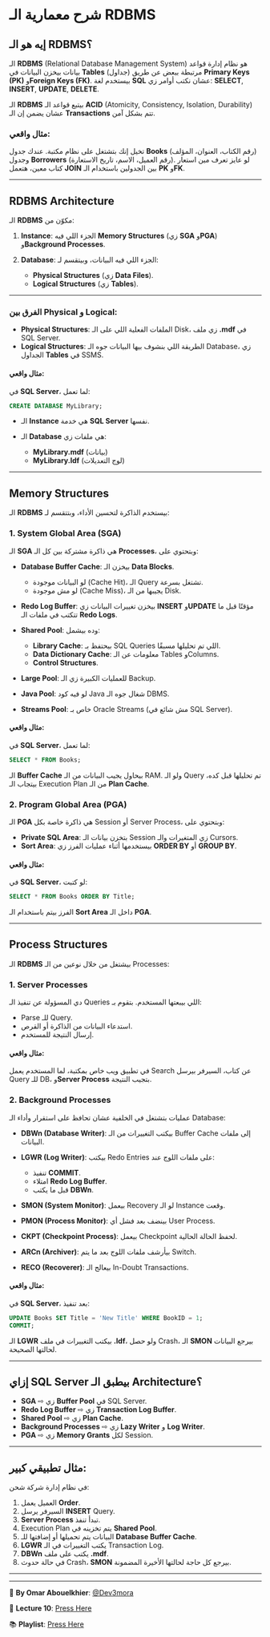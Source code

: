 # شرح معمارية الـ RDBMS

## إيه هو الـ RDBMS؟

الـ **RDBMS** (Relational Database Management System) هو نظام إدارة قواعد بيانات بيخزن البيانات في **Tables** (جداول) مرتبطة ببعض عن طريق **Primary Keys (PK)** و**Foreign Keys (FK)**. بيستخدم لغة **SQL** عشان نكتب أوامر زي:
**SELECT**, **INSERT**, **UPDATE**, **DELETE**.

الـ **RDBMS** بيتبع قواعد الـ **ACID** (Atomicity, Consistency, Isolation, Durability) عشان يضمن إن الـ **Transactions** تتم بشكل آمن.

### مثال واقعي:

تخيل إنك بتشتغل على نظام مكتبة. عندك جدول **Books** (رقم الكتاب، العنوان، المؤلف) وجدول **Borrowers** (رقم العميل، الاسم، تاريخ الاستعارة).
لو عايز تعرف مين استعار كتاب معين، هتعمل **JOIN** بين الجدولين باستخدام الـ **PK** و**FK**.

---

## RDBMS Architecture

الـ **RDBMS** مكوّن من:

1. **Instance**: الجزء اللي فيه **Memory Structures** (زي **SGA** و**PGA**) و**Background Processes**.
2. **Database**: الجزء اللي فيه البيانات، وبيتقسم لـ:

   * **Physical Structures** (زي **Data Files**).
   * **Logical Structures** (زي **Tables**).

---

### الفرق بين Physical و Logical:

* **Physical Structures**: الملفات الفعلية اللي على الـ Disk، زي ملف **.mdf** في SQL Server.
* **Logical Structures**: الطريقة اللي بنشوف بيها البيانات جوه الـ Database، زي الجداول **Tables** في SSMS.

#### مثال واقعي:

في **SQL Server**، لما تعمل:

```sql
CREATE DATABASE MyLibrary;
```

* الـ **Instance** هي خدمة **SQL Server** نفسها.
* الـ **Database** هي ملفات زي:

  * **MyLibrary.mdf** (بيانات)
  * **MyLibrary.ldf** (لوج التعديلات)

---

## Memory Structures

الـ **RDBMS** بيستخدم الذاكرة لتحسين الأداء، وبتتقسم لـ:

### 1. System Global Area (SGA)

الـ **SGA** هي ذاكرة مشتركة بين كل الـ **Processes**، وبتحتوي على:

* **Database Buffer Cache**: بيخزن الـ **Data Blocks**.

  * لو البيانات موجودة (Cache Hit)، الـ Query تشتغل بسرعة.
  * لو مش موجودة (Cache Miss)، يجيبها من الـ Disk.

* **Redo Log Buffer**: بيخزن تغييرات البيانات زي **INSERT** و**UPDATE** مؤقتًا قبل ما تتكتب في ملفات الـ **Redo Logs**.

* **Shared Pool**: وده بيشمل:

  * **Library Cache**: بيحتفظ بـ SQL Queries اللي تم تحليلها مسبقًا.
  * **Data Dictionary Cache**: معلومات عن الـ Tables وColumns.
  * **Control Structures**.

* **Large Pool**: للعمليات الكبيرة زي الـ Backup.

* **Java Pool**: لو فيه كود Java شغال جوه الـ DBMS.

* **Streams Pool**: خاص بـ Oracle Streams (مش شائع في SQL Server).

#### مثال واقعي:

في **SQL Server**، لما تعمل:

```sql
SELECT * FROM Books;
```

الـ **Buffer Cache** بيحاول يجيب البيانات من الـ RAM. ولو الـ Query تم تحليلها قبل كده، بيتجاب الـ Execution Plan من الـ **Plan Cache**.

### 2. Program Global Area (PGA)

الـ **PGA** هي ذاكرة خاصة بكل Session أو Server Process، وبتحتوي على:

* **Private SQL Area**: بتخزن بيانات الـ Session زي المتغيرات والـ Cursors.
* **Sort Area**: بيستخدمها أثناء عمليات الفرز زي **ORDER BY** أو **GROUP BY**.

#### مثال واقعي:

في **SQL Server**، لو كتبت:

```sql
SELECT * FROM Books ORDER BY Title;
```

الفرز بيتم باستخدام الـ **Sort Area** داخل الـ **PGA**.

---

## Process Structures

الـ **RDBMS** بيشتغل من خلال نوعين من الـ Processes:

### 1. Server Processes

دي المسؤولة عن تنفيذ الـ Queries اللي بيبعتها المستخدم. بتقوم بـ:

* Parse للـ Query.
* استدعاء البيانات من الذاكرة أو القرص.
* إرسال النتيجة للمستخدم.

#### مثال واقعي:

في تطبيق ويب خاص بمكتبة، لما المستخدم يعمل Search عن كتاب، السيرفر بيرسل Query للـ DB، و**Server Process** بتجيب النتيجة.

### 2. Background Processes

عمليات بتشتغل في الخلفية عشان تحافظ على استقرار وأداء الـ Database:

* **DBWn (Database Writer)**: بيكتب التغييرات من الـ Buffer Cache إلى ملفات البيانات.

* **LGWR (Log Writer)**: بيكتب Redo Entries على ملفات اللوج عند:

  * تنفيذ **COMMIT**.
  * امتلاء **Redo Log Buffer**.
  * قبل ما يكتب **DBWn**.

* **SMON (System Monitor)**: بيعمل Recovery لو الـ Instance وقعت.

* **PMON (Process Monitor)**: بينضف بعد فشل أي User Process.

* **CKPT (Checkpoint Process)**: بيعمل Checkpoint لحفظ الحالة الحالية.

* **ARCn (Archiver)**: بيأرشف ملفات اللوج بعد ما يتم Switch.

* **RECO (Recoverer)**: بيعالج الـ In-Doubt Transactions.

#### مثال واقعي:

في **SQL Server**، بعد تنفيذ:

```sql
UPDATE Books SET Title = 'New Title' WHERE BookID = 1;
COMMIT;
```

الـ **LGWR** بيكتب التغييرات في ملف **.ldf**، ولو حصل Crash، الـ **SMON** بيرجع البيانات لحالتها الصحيحة.

---

## إزاي SQL Server بيطبق الـ Architecture؟

* **SGA** ⇨ زي **Buffer Pool** في SQL Server.
* **Redo Log Buffer** ⇨ زي **Transaction Log Buffer**.
* **Shared Pool** ⇨ زي **Plan Cache**.
* **Background Processes** ⇨ زي **Lazy Writer** و **Log Writer**.
* **PGA** ⇨ زي **Memory Grants** لكل Session.

---

## مثال تطبيقي كبير:

في نظام إدارة شركة شحن:

1. العميل يعمل **Order**.
2. السيرفر يرسل **INSERT** Query.
3. **Server Process** تبدأ تنفذ.
4. Execution Plan يتم تخزينه في **Shared Pool**.
5. البيانات يتم تحميلها أو إضافتها للـ **Database Buffer Cache**.
6. **LGWR** يكتب التغييرات في الـ Transaction Log.
7. **DBWn** يكتب على ملف **.mdf**.
8. في حالة حدوث Crash، **SMON** بيرجع كل حاجة لحالتها الأخيرة المضمونة.


---
---

📌 **By Omar Abouelkhier**: [@Dev3mora](https://t.me/dev3mora)

🎥 **Lecture 10**: [Press Here](https://youtube.com/watch?v=123456789)

📚 **Playlist**: [Press Here](https://youtube.com/playlist?list=PLabcde12345)
